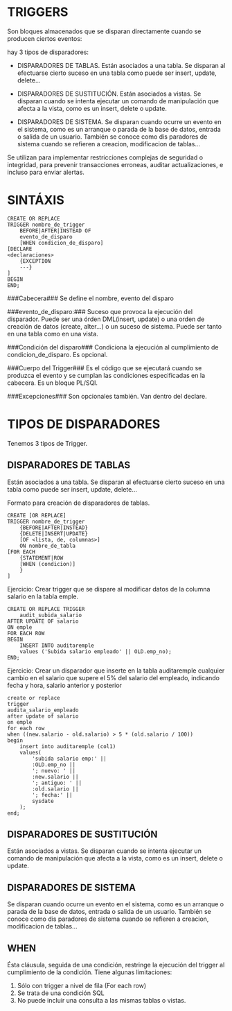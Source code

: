 TRIGGERS
========
Son bloques almacenados que se disparan directamente cuando se producen ciertos 
eventos:

hay 3 tipos de disparadores:

* DISPARADORES DE TABLAS.
Están asociados a una tabla. Se disparan al efectuarse cierto suceso en una tabla
como puede ser insert, update, delete...

* DISPARADORES DE SUSTITUCIÓN.
Están asociados a vistas. Se disparan cuando se intenta ejecutar un comando de 
manipulación que afecta a la vista, como es un insert, delete o update.

* DISPARADORES DE SISTEMA.
Se disparan cuando ocurre un evento en el sistema, como es un arranque o parada
de la base de datos, entrada o salida de un usuario. También se conoce como dis
paradores de sistema cuando se refieren a creacion, modificacion de tablas...

Se utilizan para implementar restricciones complejas de seguridad o integridad,
para prevenir transacciones erroneas, auditar actualizaciones, e incluso para
enviar alertas.

SINTÁXIS
========

	CREATE OR REPLACE 
	TRIGGER nombre_de_trigger 
		BEFORE|AFTER|INSTEAD OF
		evento_de_disparo
		[WHEN condicion_de_disparo]
	[DECLARE
	<declaraciones>
		{EXCEPTION 
		---}
	]
	BEGIN
	END;

###Cabecera###
Se define el nombre, evento del disparo 

###evento_de_disparo:### 
Suceso que provoca la ejecución del disparador. Puede ser una órden DML(insert, 
update) o una orden de creación de datos (create, alter...) o un suceso de 
sistema. Puede ser tanto en una tabla como en una vista.

###Condición del disparo###
Condiciona la ejecución al cumplimiento de condicion_de_disparo. Es opcional.

###Cuerpo del Trigger###
Es el código que se ejecutará cuando se produzca el evento y se cumplan las 
condiciones especificadas en la cabecera. Es un bloque PL/SQl.

###Excepciones###
Son opcionales también. Van dentro del declare.

TIPOS DE DISPARADORES
=====================

Tenemos 3 tipos de Trigger.

DISPARADORES DE TABLAS
----------------------
Están asociados a una tabla. Se disparan al efectuarse cierto suceso en una tabla
como puede ser insert, update, delete...

Formato para creación de disparadores de tablas.

	CREATE [OR REPLACE] 
	TRIGGER nombre_de_trigger
		{BEFORE|AFTER|INSTEAD}
		{DELETE|INSERT|UPDATE}
		[OF <lista, de, columnas>]
		ON nombre_de_tabla
	[FOR EACH 
		{STATEMENT|ROW 
		[WHEN (condicion)]
		}
	]		

Ejercicio:
Crear trigger que se dispare al modificar datos de la columna salario en la tabla
emple.

	CREATE OR REPLACE TRIGGER
		audit_subida_salario
	AFTER UPDATE OF salario
	ON emple
	FOR EACH ROW
	BEGIN
		INSERT INTO auditaremple
		values ('Subida salario empleado' || OLD.emp_no);
	END;

Ejercicio:
Crear un disparador que inserte en la tabla auditaremple cualquier cambio en el
salario que supere el 5% del salario del empleado, indicando fecha y hora, salario
anterior y posterior

	create or replace
	trigger 
	audita_salario_empleado
	after update of salario
	on emple
	for each row
	when ((new.salario - old.salario) > 5 * (old.salario / 100))
	begin
		insert into auditaremple (col1) 
		values(
			'subida salario emp:' || 
			:OLD.emp_no || 
			'; nuevo: ' || 
			:new.salario || 
			'; antiguo: ' || 
			:old.salario || 
			'; fecha:' || 
			sysdate
		);
	end;
	
	

DISPARADORES DE SUSTITUCIÓN
---------------------------
Están asociados a vistas. Se disparan cuando se intenta ejecutar un comando de 
manipulación que afecta a la vista, como es un insert, delete o update.

DISPARADORES DE SISTEMA
-----------------------
Se disparan cuando ocurre un evento en el sistema, como es un arranque o parada
de la base de datos, entrada o salida de un usuario. También se conoce como dis
paradores de sistema cuando se refieren a creacion, modificacion de tablas...


WHEN
----
Ésta cláusula, seguida de una condición, restringe la ejecución del trigger al
cumplimiento de la condición. Tiene algunas limitaciones:
1. Sólo con trigger a nivel de fila (For each row)
2. Se trata de una condición SQL
3. No puede incluir una consulta a las mismas tablas o vistas.
